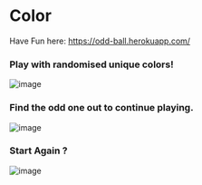 # Color

Have Fun here: https://odd-ball.herokuapp.com/


### Play with randomised unique colors!
![image](https://user-images.githubusercontent.com/89393555/139523955-a0a21218-d856-4ad2-aad7-83753cf47554.png)

### Find the odd one out to continue playing.
![image](https://user-images.githubusercontent.com/89393555/139523954-7ca33b32-e564-4ee7-b077-570028991185.png)

### Start Again  ?
![image](https://user-images.githubusercontent.com/89393555/139523949-c72288c5-695b-43df-b945-4f16940b0f6b.png)
